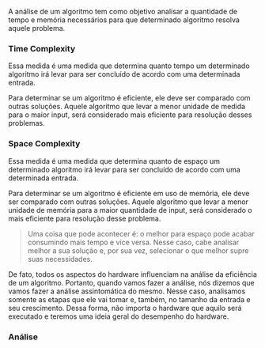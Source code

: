 A análise de um algoritmo tem como objetivo analisar a quantidade de tempo e memória necessários para que determinado algoritmo resolva aquele problema.

### Time Complexity 
Essa medida é uma medida que determina quanto tempo um determinado algoritmo irá levar para ser concluído de acordo com uma determinada entrada.

Para determinar se um algoritmo é eficiente, ele deve ser comparado com outras soluções. Aquele algoritmo que levar a menor unidade de medida para o maior input, será considerado mais eficiente para resolução desses problemas.
### Space Complexity
Essa medida é uma medida que determina quanto de espaço um determinado algoritmo irá levar para ser concluído de acordo com uma determinada entrada.

Para determinar se um algoritmo é eficiente em uso de memória, ele deve ser comparado com outras soluções. Aquele algoritmo que levar a menor unidade de memória para a maior quantidade de input, será considerado o mais eficiente para resolução desse problema.

> Uma coisa que pode acontecer é: o melhor para espaço pode acabar consumindo mais tempo e vice versa. Nesse caso, cabe analisar melhor a sua solução e, por sua vez, selecionar o que melhor supre suas necessidades.

De fato, todos os aspectos do hardware influenciam na análise da eficiência de um algoritmo. Portanto, quando vamos fazer a análise, nós dizemos que vamos fazer a análise assintomática do mesmo. Nesse caso, analisamos somente as etapas que ele vai tomar e, também,  no tamanho da entrada e seu crescimento. Dessa forma, não importa o hardware que aquilo será executado e teremos uma ideia geral do desempenho do hardware.

### Análise